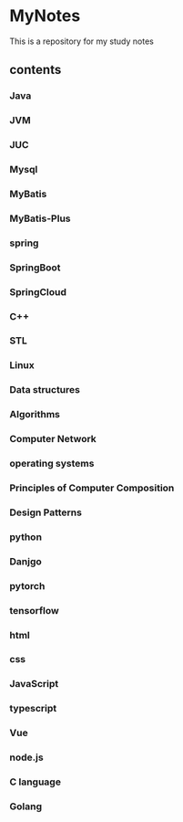 # MyNotes
This is a repository for my study notes
## contents
### Java
### JVM
### JUC
### Mysql
### MyBatis
### MyBatis-Plus
### spring
### SpringBoot
### SpringCloud
### C++
### STL
### Linux
### Data structures
### Algorithms
### Computer Network
### operating systems
### Principles of Computer Composition
### Design Patterns
### python
### Danjgo
### pytorch
### tensorflow
### html
### css
### JavaScript
### typescript
### Vue
### node.js
### C language
### Golang
